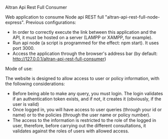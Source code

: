 Altran Api Rest Full Consumer

Web application to consume Node api REST full "altran-api-rest-full-node-express".
Previous configurations:

- In order to correctly execute the link between this application and the API, it must be hosted on a server (LAMPP or XAMPP, for example).
- Run api node (a script is programmed for the effect: npm start). It uses port 3000.
- Access the application through the browser's address bar (by default: http://127.0.0.1/altran-api-rest-full-consumer)


Mode of use:

The website is designed to allow access to user or policy information, with the following considerations:

- Before being able to make any query, you must login. The login validates if an authentication token exists, and if not, it creates it (obviously, if the user is valid)
- Once logged in, you will have access to user queries (through your id or name) or to the policies (through the user name or policy number).
- The access to the information is restricted to the role of the logged in user, therefore, before carrying out the different consultations, it validates against the roles of users with allowed access. 

